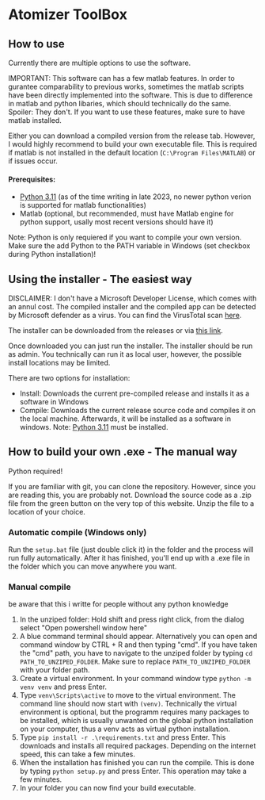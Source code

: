 
# Atomizer ToolBox

## How to use

Currently there are multiple options to use the software.

IMPORTANT: This software can has a few matlab features. In order to gurantee comparability to previous works, sometimes the matlab scripts have been directly implemented into the software. This is due to difference in matlab and python libaries, which should technically do the same. Spoiler: They don't.
If you want to use these features, make sure to have matlab installed.

Either you can download a compiled version from the release tab.
However, I would highly recommend to build your own executable file. This is required if matlab is not installed in the default location (`C:\Program Files\MATLAB`) or if issues occur.

#### Prerequisites:
- [Python 3.11](https://www.python.org/downloads/release/python-3117/) (as of the time writing in late 2023, no newer python verion is supported for matlab functionalities)
- Matlab (optional, but recommended, must have Matlab engine for python support, usally most recent versions should have it)

Note: Python is only requiered if you want to compile your own version.
Make sure the add Python to the PATH variable in Windows (set checkbox during Python installation)!

## Using the installer - The easiest way

DISCLAIMER: I don't have a Microsoft Developer License, which comes with an annul cost. 
The compiled installer and the compiled app can be detected by Microsoft defender as a virus. 
You can find the VirusTotal scan [here](https://www.virustotal.com/gui/file/2a27348e21ef5464707e7358ac525ea5ff7565bf7449eb9ffc5b2500553eb3e4?nocache=1).

The installer can be downloaded from the releases or via [this link](https://github.com/realize-1337/Atomizer-Toolbox/releases/download/1.68.0/AtomizerToolbox.Installer.exe).

Once downloaded you can just run the installer. 
The installer should be run as admin. 
You technically can run it as local user, however, the possible install locations may be limited. 

There are two options for installation: 
- Install: Downloads the current pre-compiled release and installs it as a software in Windows
- Compile: Downloads the current release source code and compiles it on the local machine. Afterwards, it will be installed as a software in windows. Note: [Python 3.11](https://www.python.org/downloads/release/python-3117/) must be installed.

## How to build your own .exe - The manual way
Python required!

If you are familiar with git, you can clone the repository. However, since you are reading this, you are probably not. 
Download the source code as a .zip file from the green button on the very top of this website. 
Unzip the file to a location of your choice. 

### Automatic compile (Windows only)
Run the `setup.bat` file (just double click it) in the folder and the process will run fully automatically.
After it has finished, you'll end up with a .exe file in the folder which you can move anywhere you want.

### Manual compile
be aware that this i writte for people without any python knowledge
1. In the unziped folder: Hold shift and press right click, from the dialog select "Open powershell window here"
2. A blue command terminal should appear. Alternatively you can open and command window by CTRL + R and then typing "cmd". If you have taken the "cmd" path, you have to navigate to the unziped folder by typing `cd PATH_TO_UNZIPED_FOLDER`. Make sure to replace `PATH_TO_UNZIPED_FOLDER` with your folder path.
3. Create a virtual environment. In your command window type `python -m venv venv` and press Enter.
4. Type `venv\Scripts\active` to move to the virtual environment. The command line should now start with `(venv)`. Technically the virtual environment is optional, but the programm requires many packages to be installed, which is usually unwanted on the global python installation on your computer, thus a venv acts as virtual python installation. 
5. Type `pip install -r .\requirements.txt` and press Enter. This downloads and installs all required packages. Depending on the internet speed, this can take a few minutes.
6. When the installation has finished you can run the compile. This is done by typing `python setup.py` and press Enter. This operation may take a few minutes.
7. In your folder you can now find your build executable.


